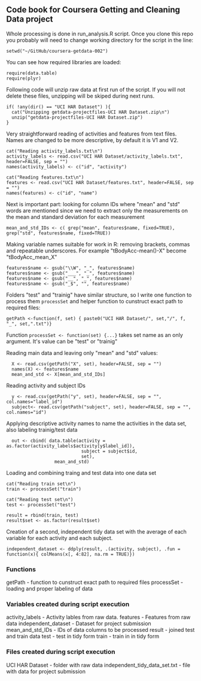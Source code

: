 ## Code book for Coursera Getting and Cleaning Data project

Whole processing is done in run_analysis.R script.
Once you clone this repo you probably will need to change working directory for the script in the line:
```
setwd("~/GitHub/coursera-getdata-002")
```

You can see how required libraries are loaded:
```
require(data.table)
require(plyr)
```

Following code will unzip raw data at first run of the script. If you will not delete these files, unzipping will be skiped during next runs.
```
if( !any(dir() == "UCI HAR Dataset") ){
  cat("Unzipping getdata-projectfiles-UCI HAR Dataset.zip\n")
  unzip("getdata-projectfiles-UCI HAR Dataset.zip")
}
```

Very straightforward reading of activities and features from text files. Names are changed to be more descriptive, by default it is V1 and V2.
```
cat("Reading activity_labels.txt\n")
activity_labels <- read.csv("UCI HAR Dataset/activity_labels.txt", header=FALSE, sep = "")
names(activity_labels) <- c("id", "activity")

cat("Reading features.txt\n")
features <- read.csv("UCI HAR Dataset/features.txt", header=FALSE, sep = "")
names(features) <- c("id", "name")
```

Next is important part: looking for column IDs where "mean" and "std" words are mentioned since we need to extract  only the measurements on the mean and standard deviation for each measurement
```
mean_and_std_IDs <- c( grep("mean", features$name, fixed=TRUE), grep("std", features$name, fixed=TRUE))
```

Making variable names suitable for work in R: removing brackets, commas and repeatable underscores.
For example "tBodyAcc-mean()-X" become "tBodyAcc_mean_X"
```
features$name <- gsub("\\W", "_", features$name)            
features$name <- gsub("___", "_", features$name)  
features$name <- gsub("__", "_", features$name)  
features$name <- gsub("_$", "", features$name)  
```

Folders "test" and "trainig" have similar structure, so I write one function to process them ```processSet``` and helper function to cunstruct exact path to required files:
```
getPath <-function(f, set) { paste0("UCI HAR Dataset/", set,"/", f, "_", set,".txt")}
```

Function ```processSet <- function(set) {...}``` takes set name as an only argument. It's value  can be "test" or "trainig"

Reading main data and leaving only "mean" and "std" values:
```
  X <- read.csv(getPath("X", set), header=FALSE, sep = "")
  names(X) <- features$name  
  mean_and_std <- X[mean_and_std_IDs]
```

Reading activity and subject IDs
```
  y <- read.csv(getPath("y", set), header=FALSE, sep = "", col.names="label_id")
  subject<- read.csv(getPath("subject", set), header=FALSE, sep = "", col.names="id")
```

Applying descriptive activity names to name the activities in the data set, also labeling trainig/test data
```
  out <- cbind( data.table(activity = as.factor(activity_labels$activity[y$label_id]),
                            subject = subject$id,
                            set),
                  mean_and_std)
```

Loading and combining traing and test data into one data set
```
cat("Reading train set\n")
train <- processSet("train")

cat("Reading test set\n")
test <- processSet("test")

result = rbind(train, test)
result$set <- as.factor(result$set)
```

Creation of a second, independent tidy data set with the average of each variable for each activity and each subject. 
```
independent_dataset <- ddply(result, .(activity, subject), .fun = function(x){ colMeans(x[, 4:82], na.rm = TRUE)})
```

### Functions
getPath - function to cunstruct exact path to required files
processSet  - loading and proper labeling of data

### Variables created during script execution
activity_labels - Activity lables from raw data.
features - Features from raw data
independent_dataset - Dataset for project submission
mean_and_std_IDs - IDs of data columns to be processed
result - joined test and train data
test - test in tidy form
train - train in in tidy form

### Files created during script execution
UCI HAR Dataset - folder with raw data
independent_tidy_data_set.txt - file with data for project submission